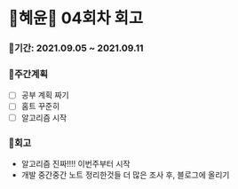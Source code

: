 # 🌼혜윤🌼  04회차 회고

### 🥕기간: 2021.09.05 ~ 2021.09.11

### 🍆주간계획

- [ ] 공부 계획 짜기
- [ ] 홈트 꾸준히
- [ ] 알고리즘 시작

### 🥦회고

- 알고리즘 진짜!!!! 이번주부터 시작
- 개발 중간중간 노트 정리한것들 더 많은 조사 후, 블로그에 올리기

